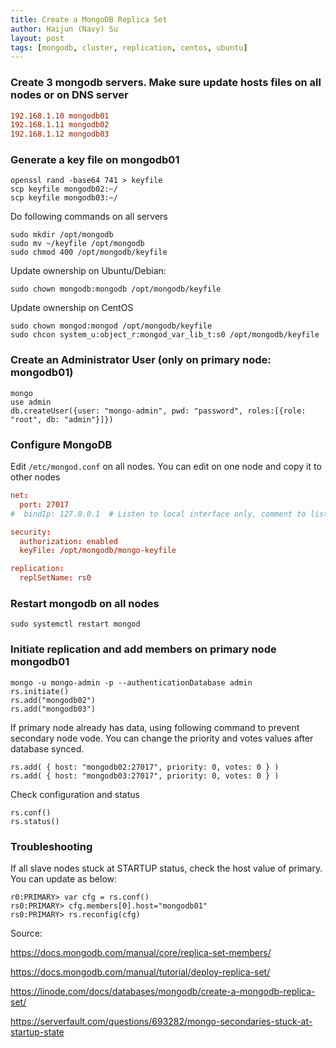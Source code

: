 ```yaml
---
title: Create a MongoDB Replica Set
author: Haijun (Navy) Su
layout: post
tags: [mongodb, cluster, replication, centos, ubuntu]
---
```


### Create 3 mongodb servers. Make sure update hosts files on all nodes or on DNS server
```ini
192.168.1.10 mongodb01
192.168.1.11 mongodb02
192.168.1.12 mongodb03
```

### Generate a key file on mongodb01
```shell
openssl rand -base64 741 > keyfile
scp keyfile mongodb02:~/
scp keyfile mongodb03:~/
```
Do following commands on all servers
```shell
sudo mkdir /opt/mongodb
sudo mv ~/keyfile /opt/mongodb
sudo chmod 400 /opt/mongodb/keyfile
```
Update ownership on Ubuntu/Debian:
```shell
sudo chown mongodb:mongodb /opt/mongodb/keyfile
```
Update ownership on CentOS
```shell
sudo chown mongod:mongod /opt/mongodb/keyfile
sudo chcon system_u:object_r:mongod_var_lib_t:s0 /opt/mongodb/keyfile
```

### Create an Administrator User (only on primary node: mongodb01)
```shell
mongo
use admin
db.createUser({user: "mongo-admin", pwd: "password", roles:[{role: "root", db: "admin"}]})
```

### Configure MongoDB
Edit `/etc/mongod.conf` on all nodes. You can edit on one node and copy it to other nodes
```conf
net:
  port: 27017
#  bindIp: 127.0.0.1  # Listen to local interface only, comment to listen on all interfaces.

security:
  authorization: enabled
  keyFile: /opt/mongodb/mongo-keyfile

replication:
  replSetName: rs0
```

### Restart mongodb on all nodes
```shell
sudo systemctl restart mongod
```

### Initiate replication and add members on primary node mongodb01
```shell
mongo -u mongo-admin -p --authenticationDatabase admin
rs.initiate()
rs.add("mongodb02")
rs.add("mongodb03")
```
If primary node already has data, using following command to prevent secondary node vode. You can change the priority and votes values after database synced.
```shell
rs.add( { host: "mongodb02:27017", priority: 0, votes: 0 } )
rs.add( { host: "mongodb03:27017", priority: 0, votes: 0 } )
```

Check configuration and status
```shell
rs.conf()
rs.status()
```

### Troubleshooting
If all slave nodes stuck at STARTUP status, check the host value of primary. You can update as below:
```shell
r0:PRIMARY> var cfg = rs.conf()
rs0:PRIMARY> cfg.members[0].host="mongodb01"
rs0:PRIMARY> rs.reconfig(cfg)
```

Source:

<https://docs.mongodb.com/manual/core/replica-set-members/>

<https://docs.mongodb.com/manual/tutorial/deploy-replica-set/>

<https://linode.com/docs/databases/mongodb/create-a-mongodb-replica-set/>

<https://serverfault.com/questions/693282/mongo-secondaries-stuck-at-startup-state>
